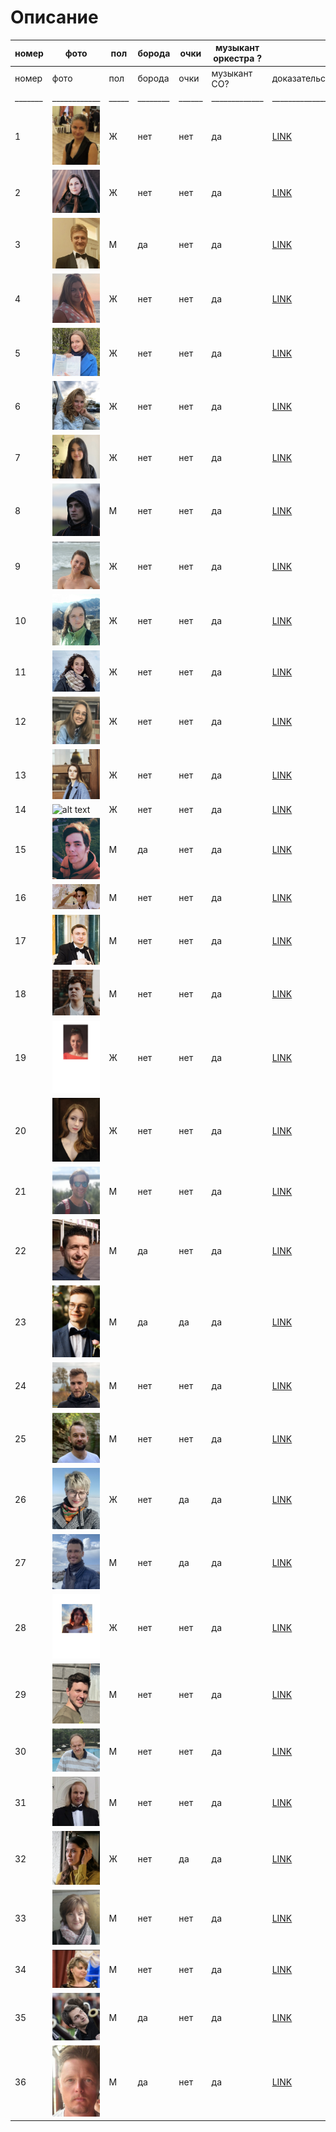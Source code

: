 # Описание

|номер|фото| пол | борода | очки| музыкант оркестра ? |подтверждение|ссылка на фото|  
|---|---|---|---|---|---|---|---|
|номер|фото|пол|борода|очки|музыкант СО?|доказательство|источник фото|  
|_______|____________        |_____|________|______| _____________| ____________________________________________________| ____________________________________________________|
|1      |![alt text](1.png)  |  Ж  |   нет  |  нет |      да      | [LINK](https://orchestra47.ru/sostav/first-violins/)| [LINK](https://vk.com/id27939298)|
|2      |![alt text](2.png)  |  Ж  |   нет  |  нет |      да      | [LINK](https://orchestra47.ru/sostav/first-violins/)| [LINK](https://vk.com/id603857)|
|3      |![alt text](3.png)  |  М  |   да   |  нет |      да      | [LINK](https://orchestra47.ru/sostav/first-violins/)| [LINK](https://vk.com/starodubcevmusic)|
|4      |![alt text](4.png)  |  Ж  |   нет  |  нет |      да      | [LINK](https://orchestra47.ru/sostav/first-violins/)| [LINK](https://vk.com/orange_daria)|
|5      |![alt text](5.png)  |  Ж  |   нет  |  нет |      да      | [LINK](https://orchestra47.ru/sostav/first-violins/)| [LINK](https://vk.com/apollinariia)|
|6      |![alt text](6.png)  |  Ж  |   нет  |  нет |      да      | [LINK](https://orchestra47.ru/sostav/first-violins/)| [LINK](https://vk.com/podgorik)|
|7      |![alt text](7.png)  |  Ж  |   нет  |  нет |      да      | [LINK](https://orchestra47.ru/sostav/first-violins/)| [LINK](https://vk.com/koteika_katerina)|
|8      |![alt text](8.png)  |  М  |   нет  |  нет |      да      | [LINK](https://klassika-spb.ru/orkestr/sostav-simfonicheskogo-orkestra-klassika.html)| [LINK](https://vk.com/trumplan)|
|9      |![alt text](9.png)  |  Ж  |   нет  |  нет |      да      | [LINK](https://orchestra47.ru/sostav/second-violins/)| [LINK](https://vk.com/natusya1991)|
|10     |![alt text](10.png) |  Ж  |   нет  |  нет |      да      | [LINK](https://orchestra47.ru/sostav/second-violins/)| [LINK](https://vk.com/id418558015)|
|11     |![alt text](11.png) |  Ж  |   нет  |  нет |      да      | [LINK](https://orchestra47.ru/sostav/second-violins/)| [LINK](https://vk.com/aspr_hbc)|
|12     |![alt text](12.png) |  Ж  |   нет  |  нет |      да      | [LINK](https://orchestra47.ru/sostav/second-violins/)| [LINK](https://vk.com/yanamir_1995)|
|13     |![alt text](13.png) |  Ж  |   нет  |  нет |      да      | [LINK](https://orchestra47.ru/sostav/second-violins/)| [LINK](https://vk.com/id73239154)|
|14     |![alt text](14.jpg) |  Ж  |   нет  |  нет |      да      | [LINK](https://orchestra47.ru/sostav/second-violins/)| [LINK](https://vk.com/adriana.chuba10)|
|15     |![alt text](15.png) |  М  |   да   |  нет |      да      | [LINK](https://orchestra47.ru/sostav/first-violins/) | [LINK](https://vk.com/vdanilevskiy)|
|16     |![alt text](16.png) |  М  |   нет  |  нет |      да      | [LINK](https://orchestra47.ru/sostav/violas/)| [LINK](https://vk.com/viagabekov)|
|17     |![alt text](17.png) |  М  |   нет  |  нет |      да      | [LINK](https://orchestra47.ru/sostav/french-horns/)| [LINK](https://vk.com/id16513947)| 
|18     |![alt text](18.png) |  М  |   нет  |  нет |      да      | [LINK](https://orchestra47.ru/sostav/truby/)| [LINK](https://vk.com/vasialeshenko)|
|19     |![alt text](19.png) |  Ж  |   нет  |  нет |      да      | [LINK](https://orchestra47.ru/sostav/violas/)| [LINK](https://vk.com/olgavasilevs)|
|20     |![alt text](20.jpg) |  Ж  |   нет  |  нет |      да      | [LINK](https://orchestra47.ru/sostav/violas/)| [LINK](https://vk.com/lina.brikova)|
|21     |![alt text](21.png) |  М  |   нет  |  нет |      да      | [LINK](https://orchestra47.ru/sostav/cellos/)| [LINK](https://vk.com/kikka)|
|22     |![alt text](22.png) |  М  |   да   |  нет |      да      | [LINK](https://orchestra47.ru/sostav/cellos/)| [LINK](https://vk.com/igor_botvin)|
|23     |![alt text](23.jpg) |  М  |   да   |  да  |      да      | [LINK](https://orchestra47.ru/sostav/cellos/)| [LINK](https://vk.com/id_632876587923)|
|24     |![alt text](24.png) |  М  |   нет  |  нет |      да      | [LINK](https://orchestra47.ru/sostav/trombones/)| [LINK](https://vk.com/id176752890)|
|25     |![alt text](25.png) |  М  |   нет  |  нет |      да      | [LINK](https://orchestra47.ru/sostav/tuba/)| [LINK](https://vk.com/id5304350)|
|26     |![alt text](26.png) |  Ж  |   нет  |  да  |      да      | [LINK](https://orchestra47.ru/sostav/cellos/)| [LINK](https://vk.com/lihoe_kalanchoe)|
|27     |![alt text](27.png) |  М  |   нет  |  да  |      да      | [LINK](https://orchestra47.ru/sostav/double-basses/)| [LINK](https://vk.com/maestrolenz)|
|28     |![alt text](28.png) |  Ж  |   нет  |  нет |      да      | [LINK](https://orchestra47.ru/sostav/flutes/)| [LINK](https://vk.com/a.shabronova)|
|29     |![alt text](29.png) |  М  |   нет  |  нет |      да      | [LINK](https://orchestra47.ru/sostav/trombones/)| [LINK](https://vk.com/i1cooperson)|
|30     |![alt text](30.png) |  М  |   нет  |  нет |      да      | [LINK](https://andreyev-orchestra.ru/kollektiv/balalajki-primyi/aleksandr-shhipiczin-zasluzhennyij-artist-rossii,-konczertmejster-gruppyi-balalaek-prim,-solist-orkestra.html)| [LINK](https://vk.com/id59126200)|
|31     |![alt text](31.png) |  М  |   нет  |  нет |      да      | [LINK](https://orchestra47.ru/sostav/oboes/)| [LINK](https://vk.com/alexeygolovin)|
|32     |![alt text](32.png) |  Ж  |   нет  |  да  |      да      | [LINK](https://orchestra47.ru/sostav/flutes/)| [LINK](https://vk.com/albums217461755)|
|33     |![alt text](33.png) |  М  |   нет  |  нет |      да      | [LINK](https://andreyev-orchestra.ru/kollektiv/domryi-altovyie-ii/elena-dernova-konczertmejster-gruppyi-ii-altovyix-domr.html)| [LINK](https://vk.com/elenadernova)|
|34     |![alt text](34.png) |  М  |   нет  |  нет |      да      | [LINK](https://andreyev-orchestra.ru/kollektiv/domryi-altovyie-i/svetlana-smolyar-konczertmejster-gruppyi-altovyix-domr,-solistka-orkestra.html)| [LINK](https://vk.com/smsmusic)|
|35     |![alt text](35.png) |  М  |   да   |  нет |      да      | [LINK](https://orchestra47.ru/sostav/clarinets/)| [LINK](https://vk.com/savela_la)|
|36     |![alt text](36.jpg) |  М  |   да   |  нет |      да      | [LINK](https://orchestra47.ru/sostav/clarinets/)| [LINK](https://vk.com/id1094145)| 
